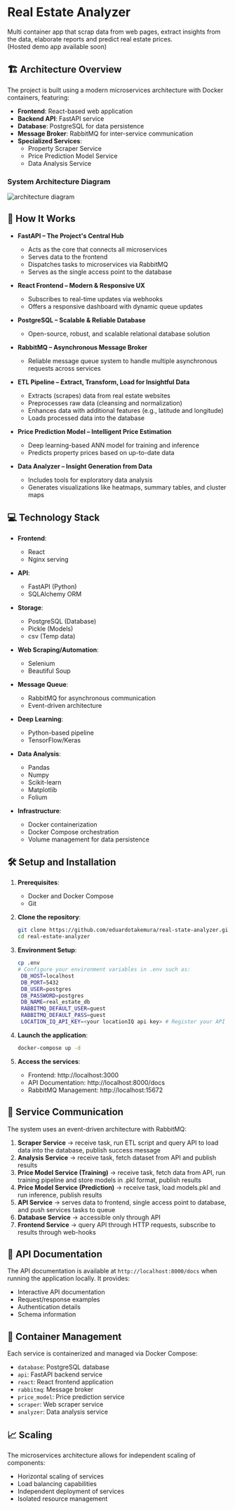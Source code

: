 # Real Estate Analyzer

Multi container app that scrap data from web pages, extract insights from the data, elaborate reports and predict real estate prices.  
(Hosted demo app available soon)

## 🏗️ Architecture Overview

The project is built using a modern microservices architecture with Docker containers, featuring:

- **Frontend**: React-based web application
- **Backend API**: FastAPI service
- **Database**: PostgreSQL for data persistence
- **Message Broker**: RabbitMQ for inter-service communication
- **Specialized Services**:
  - Property Scraper Service
  - Price Prediction Model Service
  - Data Analysis Service

### System Architecture Diagram

![architecture diagram](architecture.png)

## 🚀 How It Works

- **FastAPI – The Project's Central Hub**
  - Acts as the core that connects all microservices  
  - Serves data to the frontend  
  - Dispatches tasks to microservices via RabbitMQ  
  - Serves as the single access point to the database  

- **React Frontend – Modern & Responsive UX**
  - Subscribes to real-time updates via webhooks  
  - Offers a responsive dashboard with dynamic queue updates  

- **PostgreSQL – Scalable & Reliable Database**
  - Open-source, robust, and scalable relational database solution  

- **RabbitMQ – Asynchronous Message Broker**
  - Reliable message queue system to handle multiple asynchronous requests across services  

- **ETL Pipeline – Extract, Transform, Load for Insightful Data**
  - Extracts (scrapes) data from real estate websites  
  - Preprocesses raw data (cleansing and normalization)  
  - Enhances data with additional features (e.g., latitude and longitude)  
  - Loads processed data into the database  

- **Price Prediction Model – Intelligent Price Estimation**
  - Deep learning-based ANN model for training and inference  
  - Predicts property prices based on up-to-date data  

- **Data Analyzer – Insight Generation from Data**
  - Includes tools for exploratory data analysis  
  - Generates visualizations like heatmaps, summary tables, and cluster maps

## 💻 Technology Stack

- **Frontend**:
  - React
  - Nginx serving

- **API**:
  - FastAPI (Python)
  - SQLAlchemy ORM

- **Storage**:
  - PostgreSQL (Database)
  - Pickle (Models)
  - csv (Temp data)

- **Web Scraping/Automation**:
  - Selenium
  - Beautiful Soup

- **Message Queue**:
  - RabbitMQ for asynchronous communication
  - Event-driven architecture

- **Deep Learning**:
  - Python-based pipeline
  - TensorFlow/Keras

- **Data Analysis**:
  - Pandas
  - Numpy
  - Scikit-learn
  - Matplotlib
  - Folium

- **Infrastructure**:
  - Docker containerization
  - Docker Compose orchestration
  - Volume management for data persistence

## 🛠️ Setup and Installation

1. **Prerequisites**:
   - Docker and Docker Compose
   - Git

2. **Clone the repository**:
   ```bash
   git clone https://github.com/eduardotakemura/real-state-analyzer.git
   cd real-estate-analyzer
   ```

3. **Environment Setup**:
   ```bash
   cp .env
   # Configure your environment variables in .env such as:
    DB_HOST=localhost
    DB_PORT=5432
    DB_USER=postgres
    DB_PASSWORD=postgres
    DB_NAME=real_estate_db
    RABBITMQ_DEFAULT_USER=guest
    RABBITMQ_DEFAULT_PASS=guest
    LOCATION_IQ_API_KEY=<your locationIQ api key> # Register your API key for free in https://my.locationiq.com/register, we're limited to 5000/request day
   ```

4. **Launch the application**:
   ```bash
   docker-compose up -d
   ```

5. **Access the services**:
   - Frontend: http://localhost:3000
   - API Documentation: http://localhost:8000/docs
   - RabbitMQ Management: http://localhost:15672

## 🔄 Service Communication

The system uses an event-driven architecture with RabbitMQ:

1. **Scraper Service** → receive task, run ETL script and query API to load data into the database, publish success message
2. **Analysis Service** → receive task, fetch dataset from API and publish results
3. **Price Model Service (Training)** → receive task, fetch data from API, run training pipeline and store models in .pkl format, publish results
4. **Price Model Service (Prediction)** → receive task, load models.pkl and run inference, publish results
5. **API Service** → serves data to frontend, single access point to database, and push services tasks to queue
6. **Database Service** → accessible only through API
7. **Frontend Service** → query API through HTTP requests, subscribe to results through web-hooks

## 📝 API Documentation

The API documentation is available at `http://localhost:8000/docs` when running the application locally. It provides:

- Interactive API documentation
- Request/response examples
- Authentication details
- Schema information

## 🐳 Container Management

Each service is containerized and managed via Docker Compose:

- `database`: PostgreSQL database
- `api`: FastAPI backend service
- `react`: React frontend application
- `rabbitmq`: Message broker
- `price_model`: Price prediction service
- `scraper`: Web scraper service
- `analyzer`: Data analysis service

## 📈 Scaling

The microservices architecture allows for independent scaling of components:

- Horizontal scaling of services
- Load balancing capabilities
- Independent deployment of services
- Isolated resource management 